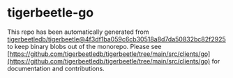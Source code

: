 # tigerbeetle-go
This repo has been automatically generated from [tigerbeetledb/tigerbeetle@4f3df1ba059c6cb30518a8d7da50832bc82f2925](https://github.com/tigerbeetledb/tigerbeetle/commit/4f3df1ba059c6cb30518a8d7da50832bc82f2925) to keep binary blobs out of the monorepo. Please see [https://github.com/tigerbeetledb/tigerbeetle/tree/main/src/clients/go](https://github.com/tigerbeetledb/tigerbeetle/tree/main/src/clients/go) for documentation and contributions.
